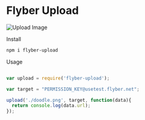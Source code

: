 # Flyber Upload 

![Upload Image](https://d13yacurqjgara.cloudfront.net/users/293483/screenshots/3012753/_031-file-upload.gif)

Install

```Bash
npm i flyber-upload
```

Usage

```Javascript

var upload = require('flyber-upload');

var target = "PERMISSION_KEY@usetest.flyber.net";

upload('./doodle.png', target, function(data){
  return console.log(data.url);
});

```